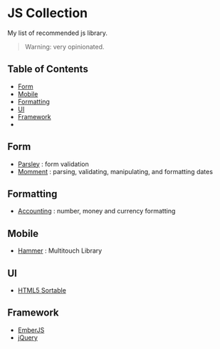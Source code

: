 JS Collection
=============

My list of recommended js library.

> Warning: very opinionated.

## Table of Contents
- [Form](#form)
- [Mobile](#mobile)
- [Formatting](#formatting)
- [UI](#ui)
- [Framework](#framework)
- 

## Form
- [Parsley](http://parsleyjs.org) : form validation
- [Momment](http://momentjs.com) : parsing, validating, manipulating, and formatting dates

## Formatting
- [Accounting](http://josscrowcroft.github.io/accounting.js) : number, money and currency formatting

## Mobile
- [Hammer](http://eightmedia.github.io/hammer.js) : Multitouch Library

## UI
- [HTML5 Sortable](http://farhadi.ir/projects/html5sortable)

## Framework
- [EmberJS](http://emberjs.com)
- [jQuery](http://jquery.com)


